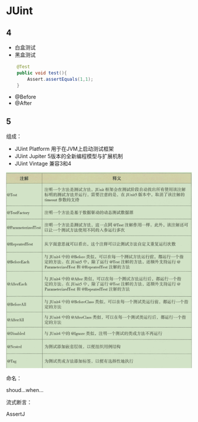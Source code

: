 # JUint

## 4

- 白盒测试
- 黑盒测试

```java
    @Test
    public void test(){
        Assert.assertEquals(1,1);
    }
```

- @Before
- @After

## 5

组成：

- JUint Platform 用于在JVM上启动测试框架
- JUint Jupiter 5版本的全新编程模型与扩展机制
- JUint Vintage 兼容3和4

![屏幕截图 2020-09-26 104639](/assets/屏幕截图%202020-09-26%20104639.png)

命名：

shoud...when...

流式断言：

AssertJ
